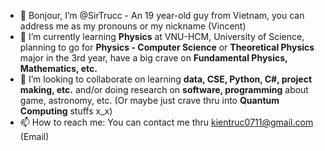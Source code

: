 - 👋 Bonjour, I’m @SirTrucc - An 19 year-old guy from Vietnam, you can address me as my pronouns or my nickname (Vincent)
- 🌱 I’m currently learning **Physics** at VNU-HCM, University of Science, planning to go for **Physics - Computer Science** or **Theoretical Physics** major in the 3rd year, have a big crave on **Fundamental Physics, Mathematics, etc.**
- 💞️ I’m looking to collaborate on learning **data, CSE, Python, C#, project making, etc.** and/or doing research on **software, programming** about game, astronomy, etc. (Or maybe just crave thru into **Quantum Computing** stuffs x_x)
- 📫 How to reach me: You can contact me thru kientruc0711@gmail.com (Email)

<!---
SirTrucc/SirTrucc is a ✨ special ✨ repository because its `README.md` (this file) appears on your GitHub profile.
You can click the Preview link to take a look at your changes.
--->
